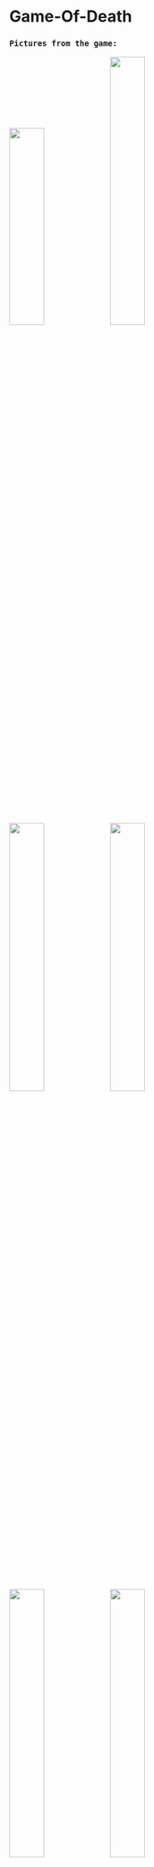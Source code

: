 # Game-Of-Death

### `Pictures from the game:`

<img src="https://user-images.githubusercontent.com/93651794/222927004-86729278-2ddb-41f4-9930-0fc614b8050e.png" width="35%" height="30%"  ></img> 
<img src="https://user-images.githubusercontent.com/93651794/222927298-2284b9fe-4fc3-45c0-8ba6-ae47f7d0f502.png" width="35%" height="35%"  ></img> 
<img src="https://user-images.githubusercontent.com/93651794/222927655-47b41406-0bd9-47c8-ab65-c7400063e071.png" width="35%" height="35%"  ></img> 
<img src="https://user-images.githubusercontent.com/93651794/222927729-397f8ee8-f367-43e8-9db7-c33de869116d.png" width="35%" height="35%"  ></img> 
<img src="https://user-images.githubusercontent.com/93651794/222927992-ea9d51dd-431e-4283-a36b-78182d5d54af.png" width="35%" height="35%"  ></img> 
<img src="https://user-images.githubusercontent.com/93651794/222928039-e9a5d4be-c3bd-4cc7-b560-008164cc12f7.png" width="35%" height="35%"  ></img> 


The game was made in UNREAL ENGINE 5 as a personal project by me.
Most of the programming was made with C++ in VISUAL STUDIO and all the rest in a combination of BLUEPRINTS with C++.

You can download the game for free at the following link:
https://drive.google.com/file/d/1c6KBDMeUnWDJ3G6rZSkvV6xHV5xjscsN/view

### `ABOUT THE GAME:`

   This is a third person game that takes inspiration from Bruce lee's "GAME OF DEATH" movie in 1978.
   The players's main purpose is to go through three stages (floors) of bosses and challenges,where each stage is more difficult that the previous one.

### `THE GAME CONTAINS THE FOLLOWING:`

1. Enemies of different types drop different random pickups after death.
2. Every boss has his own special attacks.
3. Health and stamina, possibility to improve both.
4. Collection of coins used for better weapons.
5. "Auto save" - the game is saved automatically.
6. A number of graphics options.
7. Pause menu, Death menu, Main menu and Loading screen.
8. Fall physics (Ragdoll).
9. and many more...

# Trailer:
  * https://www.youtube.com/watch?v=PMsAm4yWlOA

# Full Game Walkthrough:
  * https://www.youtube.com/watch?v=I3zeBO-5zX0&t=439s
  
# The creation of "Game Of Death":
  * https://www.youtube.com/watch?v=zsyrcr0M_a8&t=289s

-----------------------------------------------------------------------------------------------------------

### `Here are some ways in which this experience helped me as a Software Engineering Student:`

1. Improved coding skills: Working on my personal game project using C++ and Unreal Engine 5 helped me improve my coding skills by requiring me to write optimized and efficient code.

2. Increased understanding of game development: Developing a game project gave me a deeper understanding of game development concepts and how they apply in practice.

3. Developed problem-solving skills: Working on my game project presented me with various challenges and problems to solve, which helped me develop my problem-solving skills and learn how to think creatively to overcome obstacles.

4. Strengthened project management skills: Completing a game project requires careful planning and organization, which helped me improve my project management skills and learn how to effectively manage resources and deadlines.

5. Boosted creativity: Developing a game project allowed me to explore my own ideas and become more creative and innovative as a programmer.

Overall, my personal game project using C++ and Unreal Engine 5 helped me develop a wide range of skills that are valuable both as a programmer and as a student.
